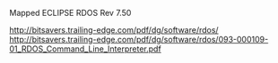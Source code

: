 Mapped ECLIPSE RDOS Rev 7.50

http://bitsavers.trailing-edge.com/pdf/dg/software/rdos/
http://bitsavers.trailing-edge.com/pdf/dg/software/rdos/093-000109-01_RDOS_Command_Line_Interpreter.pdf

